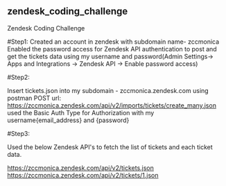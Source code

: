 ## zendesk_coding_challenge
Zendesk Coding Challenge

#Step1: 
Created an account in zendesk with subdomain name- zccmonica
Enabled the password access for Zendesk API authentication to post and get the tickets data using my username and password(Admin Settings-> Apps and Integrations -> Zendesk API -> Enable password access)


#Step2: 

Insert tickets.json into my subdomain - zccmonica.zendesk.com using postman
POST url: https://zccmonica.zendesk.com/api/v2/imports/tickets/create_many.json
used the Basic Auth Type for Authorization with my username{email_address} and {password}

#Step3:

Used the below Zendesk API's to fetch the list of tickets and each ticket data.

https://zccmonica.zendesk.com/api/v2/tickets.json
https://zccmonica.zendesk.com/api/v2/tickets/1.json
